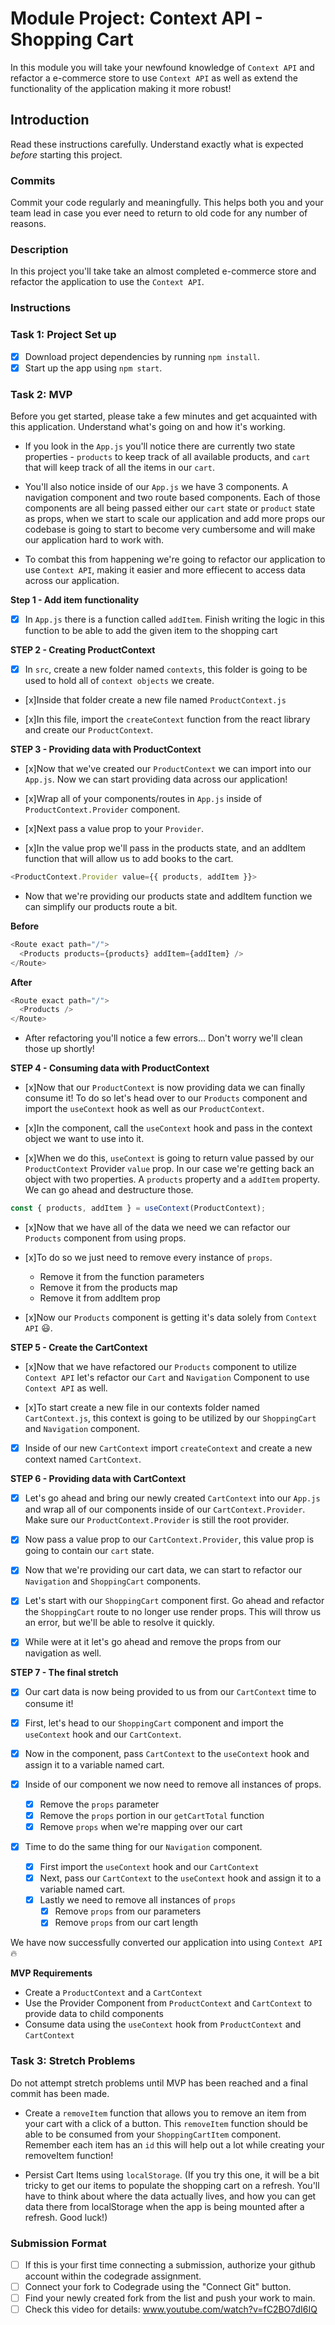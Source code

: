 # Module Project: Context API - Shopping Cart

In this module you will take your newfound knowledge of `Context API` and refactor a e-commerce store to use `Context API` as well as extend the functionality of the application making it more robust!

## Introduction

Read these instructions carefully. Understand exactly what is expected _before_ starting this project.

### Commits

Commit your code regularly and meaningfully. This helps both you and your team lead in case you ever need to return to old code for any number of reasons.

### Description

In this project you'll take take an almost completed e-commerce store and refactor the application to use the `Context API`.

### Instructions

### Task 1: Project Set up
- [x] Download project dependencies by running `npm install`.
- [x] Start up the app using `npm start`.

### Task 2: MVP

Before you get started, please take a few minutes and get acquainted with this application. Understand what's going on and how it's working.

- If you look in the `App.js` you'll notice there are currently two state properties - `products` to keep track of all available products, and `cart` that will keep track of all the items in our `cart`.

- You'll also notice inside of our `App.js` we have 3 components. A navigation component and two route based components. Each of those components are all being passed either our `cart` state or `product` state as props, when we start to scale our application and add more props our codebase is going to start to become very cumbersome and will make our application hard to work with.

- To combat this from happening we're going to refactor our application to use `Context API`, making it easier and more effiecent to access data across our application.

**Step 1 - Add item functionality**

- [x] In `App.js` there is a function called `addItem`. Finish writing the logic in this function to be able to add the given item to the shopping cart

**STEP 2 - Creating ProductContext**

- [x] In `src`, create a new folder named `contexts`, this folder is going to be used to hold all of `context objects` we create.

- [x]Inside that folder create a new file named `ProductContext.js`

- [x]In this file, import the `createContext` function from the react library and create our `ProductContext`.

**STEP 3 - Providing data with ProductContext**

- [x]Now that we've created our `ProductContext` we can import into our `App.js`. Now we can start providing data across our application!

- [x]Wrap all of your components/routes in `App.js` inside of `ProductContext.Provider` component.

- [x]Next pass a value prop to your `Provider`.

- [x]In the value prop we'll pass in the products state, and an addItem function that will allow us to add books to the cart.

```js
<ProductContext.Provider value={{ products, addItem }}>
```

- Now that we're providing our products state and addItem function we can simplify our products route a bit.

**Before**

```js
<Route exact path="/">
  <Products products={products} addItem={addItem} />
</Route>
```

**After**

```js
<Route exact path="/">
  <Products />
</Route>
```

- After refactoring you'll notice a few errors... Don't worry we'll clean those up shortly!

**STEP 4 - Consuming data with ProductContext**

- [x]Now that our `ProductContext` is now providing data we can finally consume it! To do so let's head over to our `Products` component and import the `useContext` hook as well as our `ProductContext`.

- [x]In the component, call the `useContext` hook and pass in the context object we want to use into it.

- [x]When we do this, `useContext` is going to return value passed by our `ProductContext` Provider `value` prop. In our case we're getting back an object with two properties. A `products` property and a `addItem` property. We can go ahead and destructure those.

```js
const { products, addItem } = useContext(ProductContext);
```

- [x]Now that we have all of the data we need we can refactor our `Products` component from using props.

- [x]To do so we just need to remove every instance of `props`.

  - Remove it from the function parameters
  - Remove it from the products map
  - Remove it from addItem prop

- [x]Now our `Products` component is getting it's data solely from `Context API` 😃.

**STEP 5 - Create the CartContext**

- [x]Now that we have refactored our `Products` component to utilize `Context API` let's refactor our `Cart` and `Navigation` Component to use `Context API` as well.

- [x]To start create a new file in our contexts folder named `CartContext.js`, this context is going to be utilized by our `ShoppingCart` and `Navigation` component.

- [x] Inside of our new `CartContext` import `createContext` and create a new context named `CartContext`.

**STEP 6 - Providing data with CartContext**

- [x] Let's go ahead and bring our newly created `CartContext` into our `App.js` and wrap all of our components inside of our `CartContext.Provider`. Make sure our `ProductContext.Provider` is still the root provider.

- [x] Now pass a value prop to our `CartContext.Provider`, this value prop is going to contain our `cart` state.

- [x] Now that we're providing our cart data, we can start to refactor our `Navigation` and `ShoppingCart` components.

- [x] Let's start with our `ShoppingCart` component first. Go ahead and refactor the `ShoppingCart` route to no longer use render props. This will throw us an error, but we'll be able to resolve it quickly.

- [x] While were at it let's go ahead and remove the props from our navigation as well.

**STEP 7 - The final stretch**

- [x] Our cart data is now being provided to us from our `CartContext` time to consume it!

- [x] First, let's head to our `ShoppingCart` component and import the `useContext` hook and our `CartContext`.

- [x] Now in the component, pass `CartContext` to the `useContext` hook and assign it to a variable named cart.

- [x] Inside of our component we now need to remove all instances of props.

  - [x] Remove the `props` parameter
  - [x] Remove the `props` portion in our `getCartTotal` function
  - [x] Remove `props` when we're mapping over our cart

- [x] Time to do the same thing for our `Navigation` component.
  - [x] First import the `useContext` hook and our `CartContext`
  - [x] Next, pass our `CartContext` to the `useContext` hook and assign it to a variable named cart.
  - [x] Lastly we need to remove all instances of `props`
    - [x] Remove `props` from our parameters
    - [x] Remove `props` from our cart length

We have now successfully converted our application into using `Context API` 🔥

**MVP Requirements**

- Create a `ProductContext` and a `CartContext`
- Use the Provider Component from `ProductContext` and `CartContext` to provide data to child components
- Consume data using the `useContext` hook from `ProductContext` and `CartContext`

### Task 3: Stretch Problems

Do not attempt stretch problems until MVP has been reached and a final commit has been made.

- Create a `removeItem` function that allows you to remove an item from your cart with a click of a button. This `removeItem` function should be able to be consumed from your `ShoppingCartItem` component.
  Remember each item has an `id` this will help out a lot while creating your removeItem function!

- Persist Cart Items using `localStorage`. (If you try this one, it will be a bit tricky to get our items to populate the shopping cart on a refresh. You'll have to think about where the data actually lives, and how you can get data there from localStorage when the app is being mounted after a refresh. Good luck!)

### Submission Format
- [ ] If this is your first time connecting a submission, authorize your github account within the codegrade assignment.
- [ ] Connect your fork to Codegrade using the "Connect Git" button.
- [ ] Find your newly created fork from the list and push your work to main.
- [ ] Check this video for details: www.youtube.com/watch?v=fC2BO7dI6IQ
